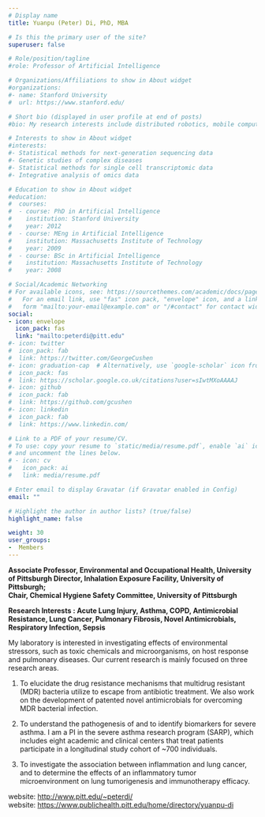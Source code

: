 ```yaml
---
# Display name
title: Yuanpu (Peter) Di, PhD, MBA

# Is this the primary user of the site?
superuser: false

# Role/position/tagline
#role: Professor of Artificial Intelligence

# Organizations/Affiliations to show in About widget
#organizations:
#- name: Stanford University
#  url: https://www.stanford.edu/

# Short bio (displayed in user profile at end of posts)
#bio: My research interests include distributed robotics, mobile computing and programmable matter.

# Interests to show in About widget
#interests:
#- Statistical methods for next-generation sequencing data
#- Genetic studies of complex diseases
#- Statistical methods for single cell transcriptomic data
#- Integrative analysis of omics data

# Education to show in About widget
#education:
#  courses:
#  - course: PhD in Artificial Intelligence
#    institution: Stanford University
#    year: 2012
#  - course: MEng in Artificial Intelligence
#    institution: Massachusetts Institute of Technology
#    year: 2009
#  - course: BSc in Artificial Intelligence
#    institution: Massachusetts Institute of Technology
#    year: 2008

# Social/Academic Networking
# For available icons, see: https://sourcethemes.com/academic/docs/page-builder/#icons
#   For an email link, use "fas" icon pack, "envelope" icon, and a link in the
#   form "mailto:your-email@example.com" or "/#contact" for contact widget.
social:
- icon: envelope
  icon_pack: fas
  link: "mailto:peterdi@pitt.edu"
#- icon: twitter
#  icon_pack: fab
#  link: https://twitter.com/GeorgeCushen
#- icon: graduation-cap  # Alternatively, use `google-scholar` icon from `ai` icon pack
#  icon_pack: fas
#  link: https://scholar.google.co.uk/citations?user=sIwtMXoAAAAJ
#- icon: github
#  icon_pack: fab
#  link: https://github.com/gcushen
#- icon: linkedin
#  icon_pack: fab
#  link: https://www.linkedin.com/

# Link to a PDF of your resume/CV.
# To use: copy your resume to `static/media/resume.pdf`, enable `ai` icons in `params.toml`, 
# and uncomment the lines below.
# - icon: cv
#   icon_pack: ai
#   link: media/resume.pdf

# Enter email to display Gravatar (if Gravatar enabled in Config)
email: ""

# Highlight the author in author lists? (true/false)
highlight_name: false

weight: 30
user_groups:
-  Members
---
```


**Associate Professor, Environmental and Occupational Health, University of Pittsburgh     Director, Inhalation Exposure Facility, University of Pittsburgh;**<br>
**Chair, Chemical Hygiene Safety Committee, University of Pittsburgh**

**Research Interests : Acute Lung Injury, Asthma, COPD, Antimicrobial Resistance, Lung Cancer, Pulmonary Fibrosis, Novel Antimicrobials, Respiratory Infection, Sepsis**

My laboratory is interested in investigating effects of environmental stressors, such as toxic chemicals and microorganisms, on host response and pulmonary diseases. Our current research is mainly focused on three research areas.

1. To elucidate the drug resistance mechanisms that multidrug resistant (MDR) bacteria utilize to escape from antibiotic treatment. We also work on the development of patented novel antimicrobials for overcoming MDR bacterial infection.

2. To understand the pathogenesis of and to identify biomarkers for severe asthma. I am a PI in the severe asthma research program (SARP), which includes eight academic and clinical centers that treat patients participate in a longitudinal study cohort of ~700 individuals.

3. To investigate the association between inflammation and lung cancer, and to determine the effects of an inflammatory tumor microenvironment on lung tumorigenesis and immunotherapy efficacy.

website: http://www.pitt.edu/~peterdi/  <br>
website: https://www.publichealth.pitt.edu/home/directory/yuanpu-di

